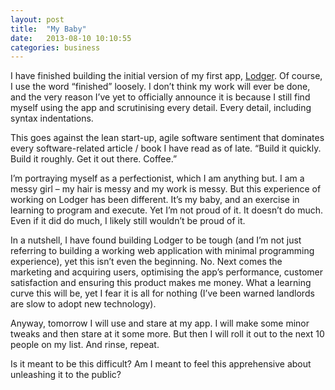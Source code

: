 ```yaml
---
layout: post
title:  "My Baby"
date:   2013-08-10 10:10:55
categories: business
---
```


<p>I have finished building the initial version of my first app, <a title="Lodger" href="http://lodgerapp.com">Lodger</a>. Of course, I use the word &#8220;finished&#8221; loosely. I don&#8217;t think my work will ever be done, and the very reason I&#8217;ve yet to officially announce it is because I still find myself using the app and scrutinising every detail. Every detail, including syntax indentations.</p>
<p>This goes against the lean start-up, agile software sentiment that dominates every software-related article / book I have read as of late. &#8220;Build it quickly. Build it roughly. Get it out there. Coffee.&#8221;</p>
<p>I&#8217;m portraying myself as a perfectionist, which I am anything but. I am a messy girl – my hair is messy and my work is messy. But this experience of working on Lodger has been different. It&#8217;s my baby, and an exercise in learning to program and execute. Yet I&#8217;m not proud of it. It doesn&#8217;t do much. Even if it did do much, I likely still wouldn&#8217;t be proud of it.</p>
<p>In a nutshell, I have found building Lodger to be tough (and I&#8217;m not just referring to building a working web application with minimal programming experience), yet this isn&#8217;t even the beginning. No. Next comes the marketing and acquiring users, optimising the app&#8217;s performance, customer satisfaction and ensuring this product makes me money. What a learning curve this will be, yet I fear it is all for nothing (I&#8217;ve been warned landlords are slow to adopt new technology).</p>
<p>Anyway, tomorrow I will use and stare at my app. I will make some minor tweaks and then stare at it some more. But then I will roll it out to the next 10 people on my list. And rinse, repeat.</p>
<p>Is it meant to be this difficult? Am I meant to feel this apprehensive about unleashing it to the public?</p>